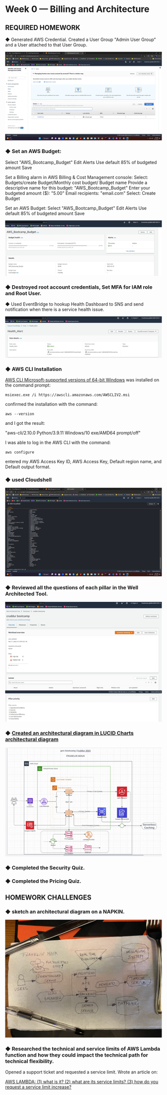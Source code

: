  # Week 0 — Billing and Architecture
    
 ## REQUIRED HOMEWORK

◆ Generated AWS Credential. Created a User Group "Admin User Group" and a User attached to that User Group. 

![Created a User](assets/Screenshot%20(184).png)


### ◆ Set an AWS Budget:
Select "AWS_Bootcamp_Budget"
Edit Alerts
Use default 85% of budgeted amount
Save

Set a Billing alarm in AWS Billing & Cost Management console:
Select: Budgets/create Budget/Monthly cost budget/
Budget name
Provide a descriptive name for this budget:
"AWS_Bootcamp_Budget"
 Enter your budgeted amount ($):
"5.00"
Email recipients:
"email.com"
Select: Create Budget

Set an AWS Budget:
Select "AWS_Bootcamp_Budget"
Edit Alerts
Use default 85% of budgeted amount
Save

![Budget for aws bootcamp](assets/budget%20pic.jpeg)
 
 
 
 
### ◆ Destroyed root account credentials, Set MFA for IAM role and Root User. 




◆ Used EventBridge to hookup Health Dashboard to SNS and send notification when there is a service health issue.

![eventbridge healt alert](assets/eventbridge%20health.jpeg)





### ◆ AWS CLI Installation

[AWS CLI Microsoft-supported versions of 64-bit Windows](https://docs.aws.amazon.com/cli/latest/userguide/getting-started-install.html)
was installed on the command prompt: 

```
msiexec.exe /i https://awscli.amazonaws.com/AWSCLIV2.msi
```
confirmed the installation with the command:
```
aws --version
```
and I got the result:

"aws-cli/2.10.0 Python/3.9.11 Windows/10 exe/AMD64 prompt/off"

I was able to log in the AWS CLI with the command:

```
aws configure
```

entered my AWS Access Key ID, AWS Access Key, Default region name, and Default output format.





### ◆ used Cloudshell

![Cloudshell](assets/Screenshot%20(185).png)



### ◆ Reviewed all the questions of each pillar in the Well Architected Tool.

![well architected tool questions](assets/well%20architected%20framework.jpeg)





### ◆ [Created an architectural diagram in LUCID Charts architectural diagram](https://lucid.app/lucidchart/4698c1f4-05d6-409e-8b75-674aa7893ede/edit?viewport_loc=-211%2C77%2C2739%2C1302%2C0_0&invitationId=inv_d6fc401f-cc02-4f23-8e54-233310f9f66c)

![Lucid Chart Architectural Diagram](assets/AWS%20bootcamp%20diagram.png)





### ◆ Completed the Security Quiz.



### ◆ Completed the Pricing Quiz.




## HOMEWORK CHALLENGES

### ◆ sketch an architectural diagram on a NAPKIN. 

![Architectural sketch on a napkin](assets/napkin.jpg)





### ◆ Researched the technical and service limits of AWS Lambda function and how they could impact the technical path for technical flexibility. 
Opened a support ticket and requested a service limit.
Wrote an article on:

[AWS LAMBDA: (1) what is it? (2) what are its service limits? (3) how do you request a service limit increase?](https://www.awsinformation.com/2023/02/15/aws-lambda-1-what-is-it-2-what-is-its-service-limits-3-how-do-you-request-a-service-limit-increase/)

